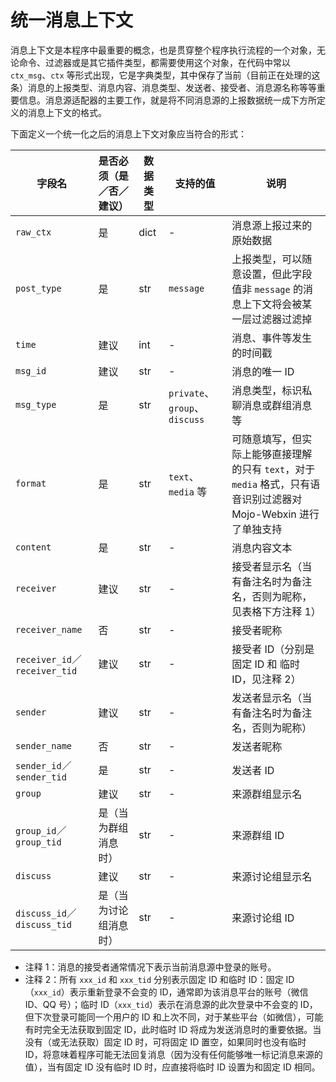 # 统一消息上下文

消息上下文是本程序中最重要的概念，也是贯穿整个程序执行流程的一个对象，无论命令、过滤器或是其它插件类型，都需要使用这个对象，在代码中常以 `ctx_msg`、`ctx` 等形式出现，它是字典类型，其中保存了当前（目前正在处理的这条）消息的上报类型、消息内容、消息类型、发送者、接受者、消息源名称等等重要信息。消息源适配器的主要工作，就是将不同消息源的上报数据统一成下方所定义的消息上下文的格式。

下面定义一个统一化之后的消息上下文对象应当符合的形式：

| 字段名                          | 是否必须（是／否／建议） | 数据类型 | 支持的值                        | 说明                                       |
| ---------------------------- | ------------ | ---- | --------------------------- | ---------------------------------------- |
| `raw_ctx`                    | 是            | dict | -                           | 消息源上报过来的原始数据                             |
| `post_type`                  | 是            | str  | `message`                   | 上报类型，可以随意设置，但此字段值非 `message` 的消息上下文将会被某一层过滤器过滤掉 |
| `time`                       | 建议           | int  | -                           | 消息、事件等发生的时间戳                             |
| `msg_id`                     | 建议           | str  | -                           | 消息的唯一 ID                                 |
| `msg_type`                   | 是            | str  | `private`、`group`、`discuss` | 消息类型，标识私聊消息或群组消息等                        |
| `format`                     | 是            | str  | `text`、`media` 等            | 可随意填写，但实际上能够直接理解的只有 `text`，对于 `media` 格式，只有语音识别过滤器对 Mojo-Webxin 进行了单独支持 |
| `content`                    | 是            | str  | -                           | 消息内容文本                                   |
| `receiver`                   | 建议           | str  | -                           | 接受者显示名（当有备注名时为备注名，否则为昵称，见表格下方注释 1）       |
| `receiver_name`              | 否            | str  | -                           | 接受者昵称                                    |
| `receiver_id`／`receiver_tid` | 建议           | str  | -                           | 接受者 ID（分别是固定 ID 和 临时 ID，见注释 2）           |
| `sender`                     | 建议           | str  | -                           | 发送者显示名（当有备注名时为备注名，否则为昵称）                 |
| `sender_name`                | 否            | str  | -                           | 发送者昵称                                    |
| `sender_id`／`sender_tid`     | 是            | str  | -                           | 发送者 ID                                   |
| `group`                      | 建议           | str  | -                           | 来源群组显示名                                  |
| `group_id`／`group_tid`       | 是（当为群组消息时）   | str  | -                           | 来源群组 ID                                  |
| `discuss`                    | 建议           | str  | -                           | 来源讨论组显示名                                 |
| `discuss_id`／`discuss_tid`   | 是（当为讨论组消息时）  | str  | -                           | 来源讨论组 ID                                 |

- 注释 1：消息的接受者通常情况下表示当前消息源中登录的账号。
- 注释 2：所有 `xxx_id` 和 `xxx_tid` 分别表示固定 ID 和临时 ID：固定 ID（`xxx_id`）表示重新登录不会变的 ID，通常即为该消息平台的账号（微信 ID、QQ 号）；临时 ID（`xxx_tid`）表示在消息源的此次登录中不会变的 ID，但下次登录可能同一个用户的 ID 和上次不同，对于某些平台（如微信），可能有时完全无法获取到固定 ID，此时临时 ID 将成为发送消息时的重要依据。当没有（或无法获取）固定 ID 时，可将固定 ID 置空，如果同时也没有临时 ID，将意味着程序可能无法回复消息（因为没有任何能够唯一标记消息来源的值），当有固定 ID 没有临时 ID 时，应直接将临时 ID 设置为和固定 ID 相同。
